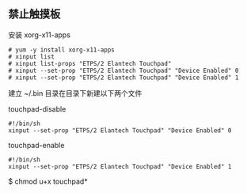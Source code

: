 ## 禁止触摸板 ##

安装 xorg-x11-apps 

    # yum -y install xorg-x11-apps
    # xinput list
    # xinput list-props "ETPS/2 Elantech Touchpad"
    # xinput --set-prop "ETPS/2 Elantech Touchpad" "Device Enabled" 0
    # xinput --set-prop "ETPS/2 Elantech Touchpad" "Device Enabled" 1

建立 ~/.bin 目录在目录下新建以下两个文件

touchpad-disable

    #!/bin/sh
    xinput --set-prop "ETPS/2 Elantech Touchpad" "Device Enabled" 0

touchpad-enable

    #!/bin/sh
    xinput --set-prop "ETPS/2 Elantech Touchpad" "Device Enabled" 1

$ chmod u+x touchpad*
